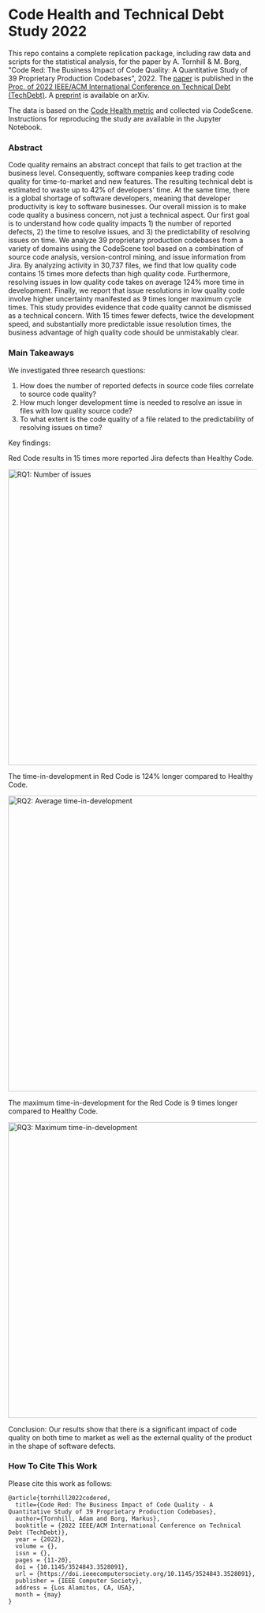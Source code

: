 # Code Health and Technical Debt Study 2022

This repo contains a complete replication package, including raw data and scripts for the statistical analysis, for the paper by A. Tornhill & M. Borg, "Code Red: The Business Impact of Code Quality: A Quantitative Study of 39 Proprietary Production Codebases", 2022. The [paper](https://www.computer.org/csdl/proceedings-article/techdebt/2022/930400a011/1EygGuOH3e8) is published in the [Proc. of 2022 IEEE/ACM International Conference on Technical Debt (TechDebt)](https://2022.techdebtconf.org/). A [preprint](https://arxiv.org/abs/2203.04374) is available on arXiv.

The data is based on the [Code Health metric](https://codescene.com/code-health/) and collected via CodeScene. Instructions for reproducing the study are available in the Jupyter Notebook.

### Abstract

Code quality remains an abstract concept that fails to get traction at the business level. Consequently, software companies keep trading code quality for time-to-market and new features. The resulting technical debt is estimated to waste up to 42% of developers' time. At the same time, there is a global shortage of software developers, meaning that developer productivity is key to software businesses. Our overall mission is to make code quality a business concern, not just a technical aspect. Our first goal is to understand how code quality impacts 1) the number of reported defects, 2) the time to resolve issues, and 3) the predictability of resolving issues on time. We analyze 39 proprietary production codebases from a variety of domains using the CodeScene tool based on a combination of source code analysis, version-control mining, and issue information from Jira. By analyzing activity in 30,737 files, we find that low quality code contains 15 times more defects than high quality code. Furthermore, resolving issues in low quality code takes on average 124% more time in development. Finally, we report that issue resolutions in low quality code involve higher uncertainty manifested as 9 times longer maximum cycle times. This study provides evidence that code quality cannot be dismissed as a technical concern. With 15 times fewer defects, twice the development speed, and substantially more predictable issue resolution times, the business advantage of high quality code should be unmistakably clear. 

### Main Takeaways

We investigated three research questions:
1. How does the number of reported defects in source code files correlate to source code quality?
1. How much longer development time is needed to resolve an issue in files with low quality source code?
1. To what extent is the code quality of a file related to the predictability of resolving issues on time?

Key findings:

Red Code results in 15 times more reported Jira defects than Healthy Code.

<img src="https://github.com/mrksbrg/code-health-study-tech-debt-2022/blob/master/figures/code_health_number_of_issues.png" alt="RQ1: Number of issues" width="600"/>

The time-in-development in Red Code is 124% longer compared to Healthy Code.

<img src="https://github.com/mrksbrg/code-health-study-tech-debt-2022/blob/master/figures/mean_for_time_in_development.png" alt="RQ2: Average time-in-development" width="600"/>

The maximum time-in-development for the Red Code is 9 times longer compared to Healthy Code.

<img src="https://github.com/mrksbrg/code-health-study-tech-debt-2022/blob/master/figures/max_time_in_development.png" alt="RQ3: Maximum time-in-development" width="600"/>

Conclusion: Our results show that there is a significant impact of code quality on both time to market as well as the external quality of the product in the shape of software defects.

### How To Cite This Work
Please cite this work as follows:

```
@article{tornhill2022codered,
  title={Code Red: The Business Impact of Code Quality - A Quantitative Study of 39 Proprietary Production Codebases},
  author={Tornhill, Adam and Borg, Markus},
  booktitle = {2022 IEEE/ACM International Conference on Technical Debt (TechDebt)},
  year = {2022},
  volume = {},
  issn = {},
  pages = {11-20},
  doi = {10.1145/3524843.3528091},
  url = {https://doi.ieeecomputersociety.org/10.1145/3524843.3528091},
  publisher = {IEEE Computer Society},
  address = {Los Alamitos, CA, USA},
  month = {may}
}
```